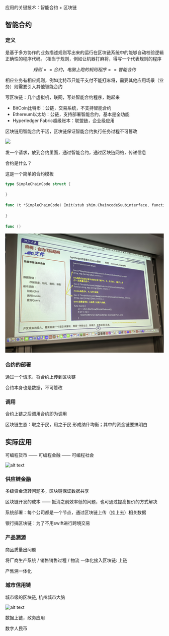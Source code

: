 应用的关键技术：智能合约 + 区块链

## 智能合约

### 定义

是基于多方协作的业务描述规则写出来的运行在区块链系统中的能够自动校验逻辑正确性的程序代码。（相当于规则，例如让机器打麻将，得写一个代表规则的程序

$$规则 == 合约，电脑上跑的规则程序 == 智能合约$$

相应业务有相应规则，例如比特币只能干支付不能打麻将，需要其他应用场景（业务）则需要引入其他智能合约

写区块链：几个虚拟机，联网，写处智能合约程序，跑起来

- BitCoin比特币：公链，交易系统，不支持智能合约
- Ethereum以太坊：公链，支持部署智能合约，基本是全功能
- Hyperledger Fabric超级账本：联盟链，企业级应用

区块链用智能合约干活，区块链保证智能合约执行任务过程不可篡改

![](res/images/IMG_20250305_200531.jpg)

发一个请求，放到合约里面，通过智能合约，通过区块链网络，传递信息

合约是什么？

这是一个简单的合约模板

```go
type SimpleChainCode struct {

}

func (t *SimpleChainCode) Init(stub shim.ChaincodeSuubinterface, function string, args[]string)([]byte, error){

}

func ()
```

![alt text](res/images/IMG_20250305_201044.jpg)

### 合约的部署

通过一个请求，将合约上传到区块链

合约本身也是数据，不可篡改

### 调用

合约上链之后调用合约即为调用

区块链生态：取之于民，用之于民 形成纳什均衡；其中的资金链要搞明白

## 实际应用

可编程货币 —— 可编程金融 —— 可编程社会

<!-- 杭州云象网络技术有限公司 ：陈建海的学生创办-->
<!-- 打比赛~ -->

![alt text](res/images/IMG_20250305_203628.jpg)

### 供应链金融

多级资金流转问题多，区块链保证数据共享

区块链开发的成本 —— 抵消之前效率低的问题，也可通过提高售价的方式解决

系统部署：每个公司都是一个节点，通过区块链上传（挂上去）相关数据

银行搞区块链：为了不用swift进行跨境交易

### 产品溯源

商品质量出问题 

将厂商生产系统 / 销售销售过程 / 物流 一体化接入区块链: 上链

产售溯一体化

### 城市信用链

城市级的区块链, 杭州城市大脑

![alt text](res/images/IMG_20250312_195216_edit_217954001222989.jpg)

数据上链，政务应用

数字人民币

